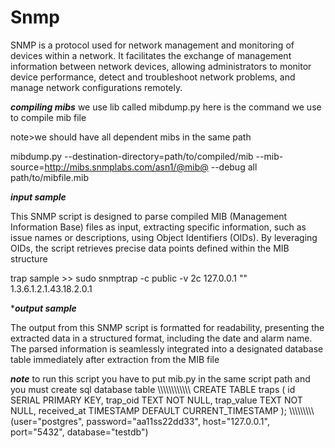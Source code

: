 # Snmp
SNMP is a protocol used for network management and monitoring of devices within a network. It facilitates the exchange of management information between network devices, allowing administrators to monitor device performance, detect and troubleshoot network problems, and manage network configurations remotely.

***compiling mibs***
we use lib called mibdump.py
here is the command we use to compile mib file

note>we should have all dependent mibs in the same path 


mibdump.py --destination-directory=path/to/compiled/mib --mib-source=http://mibs.snmplabs.com/asn1/@mib@ --debug all path/to/mibfile.mib



***input sample***

This SNMP script is designed to parse compiled MIB (Management Information Base) files as input, extracting specific information, such as issue names or descriptions, using Object Identifiers (OIDs). By leveraging OIDs, the script retrieves precise data points defined within the MIB structure

trap sample >> sudo snmptrap -c public -v 2c 127.0.0.1 "" 1.3.6.1.2.1.43.18.2.0.1


****output sample***

The output from this SNMP script is formatted for readability, presenting the extracted data in a structured format, including the date and alarm name. The parsed information is seamlessly integrated into a designated database table immediately after extraction from the MIB file


***note***
to run this script you have to put mib.py in the same script path 
and you must create sql database table 
\\\\\\\\\\\\\\\\\\\\\\\\
CREATE TABLE traps (
    id SERIAL PRIMARY KEY,
    trap_oid TEXT NOT NULL,
    trap_value TEXT NOT NULL,
    received_at TIMESTAMP DEFAULT CURRENT_TIMESTAMP
);
\\\\\\\\\\\\\\\\\\
    (user="postgres",
     password="aa11ss22dd33",
    host="127.0.0.1",
    port="5432",
    database="testdb")
                                
